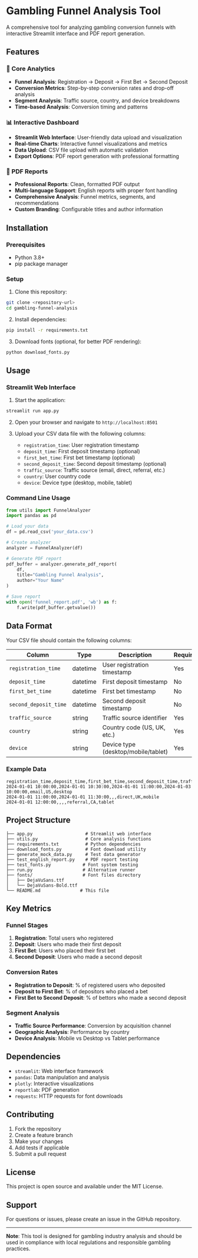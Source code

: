 # Gambling Funnel Analysis Tool

A comprehensive tool for analyzing gambling conversion funnels with interactive Streamlit interface and PDF report generation.

## Features

### 🎯 Core Analytics
- **Funnel Analysis**: Registration → Deposit → First Bet → Second Deposit
- **Conversion Metrics**: Step-by-step conversion rates and drop-off analysis
- **Segment Analysis**: Traffic source, country, and device breakdowns
- **Time-based Analysis**: Conversion timing and patterns

### 📊 Interactive Dashboard
- **Streamlit Web Interface**: User-friendly data upload and visualization
- **Real-time Charts**: Interactive funnel visualizations and metrics
- **Data Upload**: CSV file upload with automatic validation
- **Export Options**: PDF report generation with professional formatting

### 📄 PDF Reports
- **Professional Reports**: Clean, formatted PDF output
- **Multi-language Support**: English reports with proper font handling
- **Comprehensive Analysis**: Funnel metrics, segments, and recommendations
- **Custom Branding**: Configurable titles and author information

## Installation

### Prerequisites
- Python 3.8+
- pip package manager

### Setup
1. Clone this repository:
```bash
git clone <repository-url>
cd gambling-funnel-analysis
```

2. Install dependencies:
```bash
pip install -r requirements.txt
```

3. Download fonts (optional, for better PDF rendering):
```bash
python download_fonts.py
```

## Usage

### Streamlit Web Interface
1. Start the application:
```bash
streamlit run app.py
```

2. Open your browser and navigate to `http://localhost:8501`

3. Upload your CSV data file with the following columns:
   - `registration_time`: User registration timestamp
   - `deposit_time`: First deposit timestamp (optional)
   - `first_bet_time`: First bet timestamp (optional)
   - `second_deposit_time`: Second deposit timestamp (optional)
   - `traffic_source`: Traffic source (email, direct, referral, etc.)
   - `country`: User country code
   - `device`: Device type (desktop, mobile, tablet)

### Command Line Usage
```python
from utils import FunnelAnalyzer
import pandas as pd

# Load your data
df = pd.read_csv('your_data.csv')

# Create analyzer
analyzer = FunnelAnalyzer(df)

# Generate PDF report
pdf_buffer = analyzer.generate_pdf_report(
    df, 
    title="Gambling Funnel Analysis",
    author="Your Name"
)

# Save report
with open('funnel_report.pdf', 'wb') as f:
    f.write(pdf_buffer.getvalue())
```

## Data Format

Your CSV file should contain the following columns:

| Column | Type | Description | Required |
|--------|------|-------------|----------|
| `registration_time` | datetime | User registration timestamp | Yes |
| `deposit_time` | datetime | First deposit timestamp | No |
| `first_bet_time` | datetime | First bet timestamp | No |
| `second_deposit_time` | datetime | Second deposit timestamp | No |
| `traffic_source` | string | Traffic source identifier | Yes |
| `country` | string | Country code (US, UK, etc.) | Yes |
| `device` | string | Device type (desktop/mobile/tablet) | Yes |

### Example Data
```csv
registration_time,deposit_time,first_bet_time,second_deposit_time,traffic_source,country,device
2024-01-01 10:00:00,2024-01-01 10:30:00,2024-01-01 11:00:00,2024-01-03 10:00:00,email,US,desktop
2024-01-01 11:00:00,2024-01-01 11:30:00,,,direct,UK,mobile
2024-01-01 12:00:00,,,,referral,CA,tablet
```

## Project Structure

```
├── app.py                    # Streamlit web interface
├── utils.py                  # Core analysis functions
├── requirements.txt          # Python dependencies
├── download_fonts.py         # Font download utility
├── generate_mock_data.py     # Test data generator
├── test_english_report.py    # PDF report testing
├── test_fonts.py            # Font system testing
├── run.py                   # Alternative runner
├── fonts/                   # Font files directory
│   ├── DejaVuSans.ttf
│   └── DejaVuSans-Bold.ttf
└── README.md               # This file
```

## Key Metrics

### Funnel Stages
1. **Registration**: Total users who registered
2. **Deposit**: Users who made their first deposit
3. **First Bet**: Users who placed their first bet
4. **Second Deposit**: Users who made a second deposit

### Conversion Rates
- **Registration to Deposit**: % of registered users who deposited
- **Deposit to First Bet**: % of depositors who placed a bet
- **First Bet to Second Deposit**: % of bettors who made a second deposit

### Segment Analysis
- **Traffic Source Performance**: Conversion by acquisition channel
- **Geographic Analysis**: Performance by country
- **Device Analysis**: Mobile vs Desktop vs Tablet performance

## Dependencies

- `streamlit`: Web interface framework
- `pandas`: Data manipulation and analysis
- `plotly`: Interactive visualizations
- `reportlab`: PDF generation
- `requests`: HTTP requests for font downloads

## Contributing

1. Fork the repository
2. Create a feature branch
3. Make your changes
4. Add tests if applicable
5. Submit a pull request

## License

This project is open source and available under the MIT License.

## Support

For questions or issues, please create an issue in the GitHub repository.

---

**Note**: This tool is designed for gambling industry analysis and should be used in compliance with local regulations and responsible gambling practices.